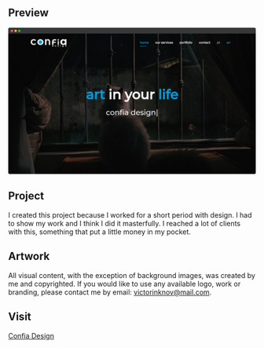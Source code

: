 ## Preview
![website preview](https://raw.githubusercontent.com/victorinknov/confiadesign/master/screenshot.png)

## Project
I created this project because I worked for a short period with design. I had to show my work and I think I did it masterfully. I reached a lot of clients with this, something that put a little money in my pocket.

## Artwork
All visual content, with the exception of background images, was created by me and copyrighted. If you would like to use any available logo, work or branding, please contact me by email: victorinknov@mail.com.

## Visit
[Confia Design](https://www.confiadesign.com)
